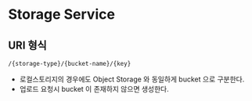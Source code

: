 Storage Service
====================


## URI 형식
```
/{storage-type}/{bucket-name}/{key}
```
- 로컬스토리지의 경우에도 Object Storage 와 동일하게 bucket 으로 구분한다.
- 업로드 요청시 bucket 이 존재하지 않으면 생성한다.











